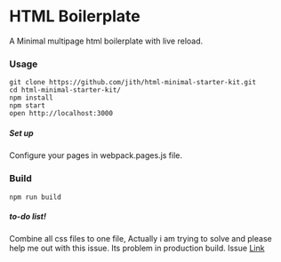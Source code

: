 HTML Boilerplate
=================

A Minimal multipage html boilerplate with live reload.

### Usage

```
git clone https://github.com/jith/html-minimal-starter-kit.git
cd html-minimal-starter-kit/
npm install
npm start
open http://localhost:3000
```

##### Set up
Configure your pages in webpack.pages.js file.

### Build

```
npm run build
```

##### to-do list!
Combine all css files to one file, Actually i am trying to solve and please help me out with this issue. Its problem in production build.
Issue [Link](https://github.com/jith/html-minimal-starter-kit/issues/1)
